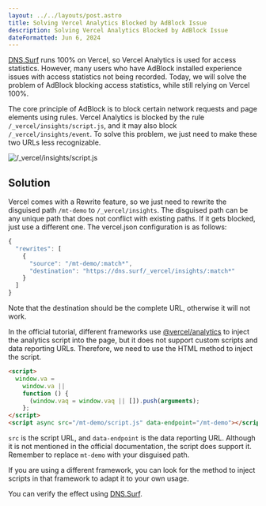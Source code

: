 ```yaml
---
layout: ../../layouts/post.astro
title: Solving Vercel Analytics Blocked by AdBlock Issue
description: Solving Vercel Analytics Blocked by AdBlock Issue
dateFormatted: Jun 6, 2024
---
```


[DNS.Surf](https://dns.surf/) runs 100% on Vercel, so Vercel Analytics is used for access statistics. However, many users who have AdBlock installed experience issues with access statistics not being recorded. Today, we will solve the problem of AdBlock blocking access statistics, while still relying on Vercel 100%.

The core principle of AdBlock is to block certain network requests and page elements using rules. Vercel Analytics is blocked by the rule `/_vercel/insights/script.js`, and it may also block `/_vercel/insights/event`. To solve this problem, we just need to make these two URLs less recognizable.

![/_vercel/insights/script.js](https://static.miantiao.me/share/2024/JbSVLo/5aOZdV.png)

## Solution

Vercel comes with a Rewrite feature, so we just need to rewrite the disguised path `/mt-demo` to `/_vercel/insights`. The disguised path can be any unique path that does not conflict with existing paths. If it gets blocked, just use a different one. The vercel.json configuration is as follows:

```js
{
  "rewrites": [
    {
      "source": "/mt-demo/:match*",
      "destination": "https://dns.surf/_vercel/insights/:match*"
    }
  ]
}
```

Note that the destination should be the complete URL, otherwise it will not work.

In the official tutorial, different frameworks use [@vercel/analytics](https://vercel.com/docs/analytics/package) to inject the analytics script into the page, but it does not support custom scripts and data reporting URLs. Therefore, we need to use the HTML method to inject the script.

```html
<script>
  window.va =
    window.va ||
    function () {
      (window.vaq = window.vaq || []).push(arguments);
    };
</script>
<script async src="/mt-demo/script.js" data-endpoint="/mt-demo"></script>
```

`src` is the script URL, and `data-endpoint` is the data reporting URL. Although it is not mentioned in the official documentation, the script does support it. Remember to replace `mt-demo` with your disguised path.

If you are using a different framework, you can look for the method to inject scripts in that framework to adapt it to your own usage.

You can verify the effect using [DNS.Surf](https://dns.surf/).

